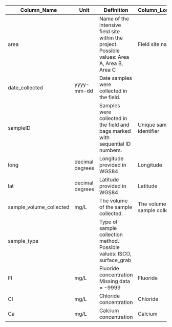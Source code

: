 |Column_Name            |Unit           |Definition                                                                                  |Column_Long_Name                   |Data_Type|
|-----------------------|---------------|--------------------------------------------------------------------------------------------|-----------------------------------|---------|
|area                   |               |Name of the intensive field site within the project. Possible values: Area A, Area B, Area C|Field site name                    |text     |
|date_collected         |yyyy-mm-dd     |Date samples were collected in the field.                                                   |                                   |date     |
|sampleID               |               |Samples were collected in the field and bags marked with sequential ID numbers.             |Unique sample identifier           |text     |
|long                   |decimal degrees|Longitude provided in WGS84                                                                 |Longitude                          |numeric  |
|lat                    |decimal degrees|Latitude provided in WGS84                                                                  |Latitude                           |numeric  |
|sample_volume_collected|mg/L           |The volume of the sample collected.                                                         |The volume of the sample collected.|numeric  |
|sample_type            |               |Type of sample collection method.   Possible values: ISCO, surface_grab                     |                                   |         |
|Fl                     |mg/L           |Fluoride concentration  Missing data = -9999                                                |Fluoride                           |numeric  |
|Cl                     |mg/L           |Chloride concentration                                                                      |Chloride                           |numeric  |
|Ca                     |mg/L           |Calcium concentration                                                                       |Calcium                            |numeric  |
